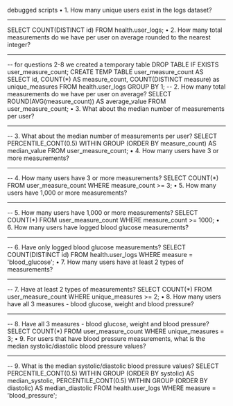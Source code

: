 debugged scripts
•	1.
How many unique users exist in the logs dataset?
________________________________________
SELECT
  COUNT(DISTINCT id)
FROM health.user_logs;
•	2.
How many total measurements do we have per user on average rounded to the nearest integer?
________________________________________
-- for questions 2-8 we created a temporary table
DROP TABLE IF EXISTS user_measure_count;
CREATE TEMP TABLE user_measure_count AS
SELECT
    id,
    COUNT(*) AS measure_count,
    COUNT(DISTINCT measure) as unique_measures
  FROM health.user_logs
  GROUP BY 1; 
-- 2. How many total measurements do we have per user on average?
SELECT
  ROUND(AVG(measure_count)) AS average_value
FROM user_measure_count;
•	3.
What about the median number of measurements per user?
________________________________________
-- 3. What about the median number of measurements per user?
SELECT
  PERCENTILE_CONT(0.5) WITHIN GROUP (ORDER BY measure_count) AS median_value
FROM user_measure_count;
•	4.
How many users have 3 or more measurements?
________________________________________
-- 4. How many users have 3 or more measurements?
SELECT
  COUNT(*)
FROM user_measure_count
WHERE measure_count >= 3;
•	5.
How many users have 1,000 or more measurements?
________________________________________
-- 5. How many users have 1,000 or more measurements?
SELECT
  COUNT(*)
FROM user_measure_count
WHERE measure_count >= 1000;
•	6.
How many users have logged blood glucose measurements?
________________________________________
-- 6. Have only logged blood glucose measurements?
SELECT
  COUNT(DISTINCT id)
FROM health.user_logs
WHERE measure = 'blood_glucose';
•	7.
How many users have at least 2 types of measurements?
________________________________________
-- 7. Have at least 2 types of measurements?
SELECT
  COUNT(*)
FROM user_measure_count
WHERE unique_measures >= 2;
•	8.
How many users have all 3 measures - blood glucose, weight and blood pressure?
________________________________________
-- 8. Have all 3 measures - blood glucose, weight and blood pressure?
SELECT
  COUNT(*)
FROM user_measure_count
WHERE unique_measures = 3;
•	9.
For users that have blood pressure measurements, what is the median systolic/diastolic blood pressure values?
________________________________________
-- 9.  What is the median systolic/diastolic blood pressure values?
SELECT
  PERCENTILE_CONT(0.5) WITHIN GROUP (ORDER BY systolic) AS median_systolic,
  PERCENTILE_CONT(0.5) WITHIN GROUP (ORDER BY diastolic) AS median_diastolic
FROM health.user_logs
WHERE measure = 'blood_pressure';

